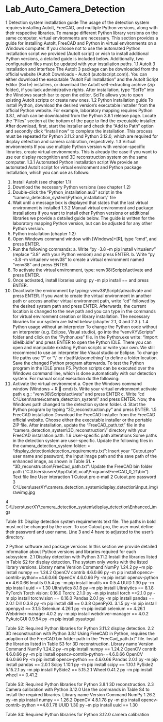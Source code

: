 # Lab_Auto_Camera_Detection
1	Detection system installation guide
The usage of the detection system requires installing AutoIt, FreeCAD, and multiple Python versions, along with their respective libraries. To manage different Python library versions on the same computer, virtual environments are necessary. This section provides a guide for installing AutoIt, FreeCAD and Python in virtual environments on a Windows computer. If you choose not to use the automated Python installation script we provided (AutoIt script) or wish to install additional Python versions, a detailed guide is included below. Additionally, two configuration files must be updated with your installation paths.
1.1	AutoIt 3 installation and interface
The AutoIt 3 package can be downloaded from the official website (AutoIt Downloads - AutoIt (autoitscript.com)). You can either download the executable “AutoIt Full Installation” and the AutoIt Script Editor (SciTe) installers, or download the AutoIt self-extracting archive (zip folder), if you lack administrative rights. After installation, type “SciTe” into the Windows search bar to open the editor. SciTe allows you to open existing AutoIt scripts or create new ones. 
1.2	Python installation guide
To install Python, download the desired version’s executable installer from the official Python website. For example, laboratory mapping requires Python 3.8.1, which can be downloaded from the Python 3.8.1 release page. Locate the “Files” section at the bottom of the page to find the executable installer. After download, first, start the installer and check the “Add to Path” option and secondly click “Install now” to complete the installation. This process must be repeated for Python 3.11.2 and Python 3.12.0, which are required for display detection and camera calibration, respectively. 
1.3	Virtual environments
If you use multiple Python version with version-specific libraries, create virtual environments. This is already the case if you want to use our display recognition and 3D reconstruction system on the same computer. 
1.3.1	Automated Python installation script
We provide an automated AutoIt script for virtual environment and Python package installation, which you can use as follows: 
1.	Install AutoIt (see chapter 1.1)
2.	Download the necessary Python versions (see chapter 1.2)
3.	Double-click the “Python_installation.au3” script in the “camera_detection_system\Python_installation\” file 
4.	Wait until a message box is displayed that states that the last virtual environment is installed
1.3.2	Manual virtual environment and package installations
If you want to install other Python versions or additional libraries we provide a detailed guide below. The guide is written for the laboratory mapping Python version, but can be adjusted for any other Python version. 
1.	Python installation (chapter 1.2)
2.	Open Windows command window with [Windows]+[R], type “cmd”, and press ENTER.
3.	Run the following commands: 
a.	Write “py -3.8 -m pip install virtualenv” (replace “3.8” with your Python version) and press ENTER.
b.	Write “py -3.8 -m virtualenv venv38” to create a virtual environment named “venv38” and press ENTER. 
4.	To activate the virtual environment, type: venv38\Scripts\activate and press ENTER.
5.	Once activated, install libraries using: py -m pip install <library name> == <version> and press ENTER.
6.	Deactivate the environment by typing: venv38\Scripts\deactivate and press ENTER.
If you want to create the virtual environment in another path or access another virtual environment path, write “cd” followed by the desired system path and press ENTER. Afterwards, the current location is changed to the new path and you can type in the commands for virtual environment creation or library installation. The necessary libraries for our system are listed below (chapter 2.1, 0 and 2.3.).
1.4	Python usage without an interpreter
To change the Python code without an interpreter (e.g. Eclipse, Visual studio), go into the “venvXY\Scripts” folder and click on the “Python.exe” file. In the Python.exe write: “import idlelib.idle” and press ENTER to open the Python IDLE. There you can open and manipulate existing Python scripts or write your own. We still recommend to use an interpreter like Visual studio or Eclipse. To change file paths use “/" or “\\” or r’path\to\something’ to define a folder location. Save the changed Python program afterwards. To test the Python program in the IDLE press F5.
Python scripts can be executed over the Windows command line, which is done automatically with our detection system. For manual script execution do the following: 
1.	Activate the virtual environment 
a.	Open the Windows command window (Windows + R  cmd) 
b.	Write your virtual environment activate path e.g.: “venv38\Scripts\activate” and press ENTER
c.	Write “cd C:\Users\name\camera_detection_system\” and press ENTER. Now, the Windows path changed to the detection system folder. 
d.	Start the Python program by typing “3D_reconstruction.py” and press ENTER. 
1.5	FreeCAD installation
Download the FreeCAD installer from the FreeCAD official website. Choose either the executable installer or the portable ZIP file. After installation, update the “FreeCAD_path.txt” file in the “camera_detection_system\3D_reconstruction\” directory with your FreeCAD installation path. 
1.6	User-specific path alterations
Some paths in the detection system are user-specific. Update the following files in the camera_detection_system folder: 
•	“display_detection\detection_requirements.txt”: Insert your “Cutout.pro” user name and password, the input image path and the save path of the enhanced image, as shown in Table S1. 
•	“3D_reconstruction\FreeCad_path.txt”: Update the FreeCAD bin folder path (“C:\\Users\\users\\AppData\\Local\\Programs\\FreeCAD_0_21\\bin”).
Text file line	User interaction
1	Cutout.pro e-mail
2	Cutout.pro password
3	C:\Users\userXY\camera_detection_system\display_detection\Input_img\rawimg.jpg

4	C:\Users\userXY\camera_detection_system\display_detection\Enhanced_imgs

Table S1: Display detection system requirements text file. The paths in bold must not be changed by the user. To use Cutout.pro, the user must define their password and user name. Line 3 and 4 have to adjusted to the user’s directory.

 
2	Python software and package versions
In this section we provide detailed information about Python versions and libraries required for each subsystem.
2.1	Display detection with Python 3.11.2
Install the libraries listed in Table S2 for display detection. The system only works with the listed library versions. 
Library name	Version	Command
NumPy	1.24.2	py –m pip install numpy == 1.24.2
OpenCV contrib	4.6.0.66	py -m pip install opencv-contrib-python==4.6.0.66
OpenCV	4.6.0.66	Py -m pip install opencv-python == 4.6.0.66
Imutils	0.5.4	py –m pip install imutils == 0.5.4
UUID	1.30	py –m pip install uuid == 1.30
Ultralytics	8.1.8	py –m pip install Ultralytics == 8.1.8
PyTorch	Torch vision:  0.16.0
Torch: 2.1.0	py –m pip install torch ==2.1.0
py -m pip install torchvision == 0.16.0
Pandas	2.0.1	py -m pip install pandas == 2.0.1
Dill	0.3.8	py -m pip install dill == 0.3.8
OpenPyXL	3.1.5	py -m pip install openpyxl == 3.1.5
Selenium	4.26.1	py -m pip install selenium == 4.26.1
Webdriver manager	4.0.2	py -m pip install webdriver-manager == 4.0.2
PyAutoGUI	0.9.54	py -m pip install pyautogui

Table S2: Required Python libraries for Python 3.11.2 display detection. 
2.2	3D reconstruction with Python 3.8.1
Using FreeCAD in Python, requires the adaption of the FreeCAD bin folder path in the “FreeCad_path.txt” file. Install the libraries listed in Table S3 for 3D reconstruction.
Library name	Version	Command
NumPy	1.24.2	py –m pip install numpy == 1.24.2
OpenCV contrib	4.6.0.66	py -m pip install opencv-contrib-python==4.6.0.66
OpenCV	4.6.0.66	Py -m pip install opencv-python == 4.6.0.66
Pandas	2.0.1	py -m pip install pandas == 2.0.1
Scipy	1.10.1	py -m pip install scipy == 1.10.1
PySide2	5.15.2.1	py -m pip install PySide2 == 5.15.2.1
Wheel	0.41.2	py -m pip install wheel == 0.41.2

Table S3: Required Python libraries for Python 3.8.1 3D reconstruction.
2.3	Camera calibration with Python 3.12.0
Use the commands in Table S4 to install the required libraries.
Library name	Version	Command
NumPy	1.26.2	py –m pip install numpy == 1.26.2
OpenCV	4.8.1.78	py -m pip install opencv-contrib-python ==4.8.1.78
UUID	1.30	py –m pip install uuid == 1.30

Table S4: Required Python libraries for Python 3.12.0 camera calibration
